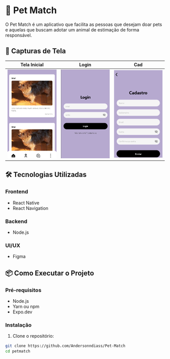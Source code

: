 # 🐾 Pet Match

O Pet Match é um aplicativo que facilita as pessoas que desejam doar pets e aquelas que buscam adotar um animal de estimação de forma responsável.

## 📱 Capturas de Tela

| Tela Inicial | Login | Cad |
|--------------|------------------|----------|
| ![Home](assets/capturasTela/main.png) | ![Details](assets/capturasTela/login.png) | ![Register](assets/capturasTela/cadastro.png) |

## 🛠 Tecnologias Utilizadas

### Frontend
- React Native
- React Navigation

### Backend
- Node.js

### UI/UX
- Figma 

## 📦 Como Executar o Projeto

### Pré-requisitos
- Node.js
- Yarn ou npm
- Expo.dev

### Instalação

1. Clone o repositório:
```bash
git clone https://github.com/Andersonndiass/Pet-Match
cd petmatch
